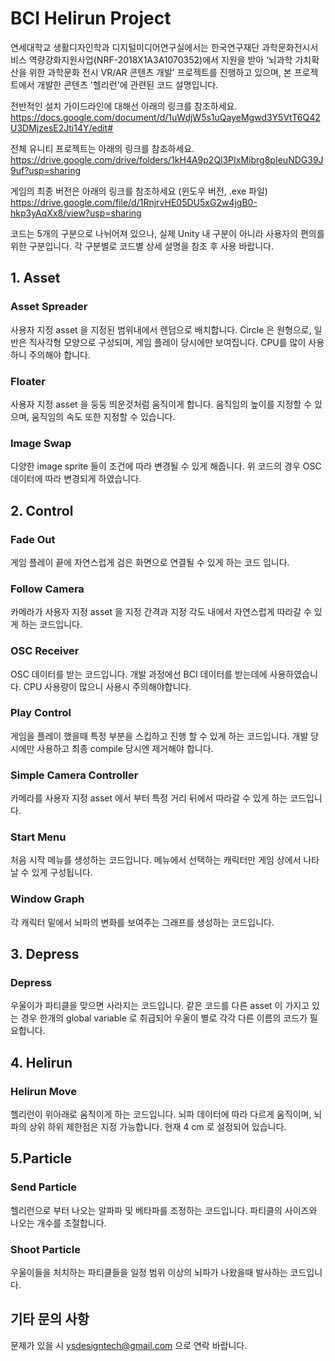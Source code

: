 # BCI Helirun Project
연세대학교 생활디자인학과 디지털미디어연구실에서는 한국연구재단 과학문화전시서비스 역량강화지원사업(NRF-2018X1A3A1070352)에서 지원을 받아 ‘뇌과학 가치확산을 위한 과학문화 전시 VR/AR 콘텐츠 개발’ 프로젝트를 진행하고 있으며,  본 프로젝트에서 개발한 콘텐츠 '헬리런'에 관련된 코드 설명입니다.

전반적인 설치 가이드라인에 대해선 아래의 링크를 참조하세요. 
https://docs.google.com/document/d/1uWdjW5s1uQayeMgwd3Y5VtT6Q42U3DMjzesE2Jti14Y/edit#

전체 유니티 프로젝트는 아래의 링크를 참조하세요.
https://drive.google.com/drive/folders/1kH4A9p2Ql3PIxMibrg8pIeuNDG39J9uf?usp=sharing

게임의 최종 버전은 아래의 링크를 참조하세요 (윈도우 버전, .exe 파일) 
https://drive.google.com/file/d/1RnjrvHE05DU5xG2w4jgB0-hkp3yAqXx8/view?usp=sharing

코드는 5개의 구분으로 나뉘어져 있으나, 실제 Unity 내 구분이 아니라 사용자의 편의를 위한 구분입니다. 각 구분별로 코드별 상세 설명을 참조 후 사용 바랍니다. 

## 1. Asset
### Asset Spreader
사용자 지정 asset 을 지정된 범위내에서 렌덤으로 배치합니다. Circle 은 원형으로, 일반은 직사각형 모양으로 구성되며, 게임 플레이 당시에만 보여집니다. CPU를 많이 사용하니 주의해야 합니다. 
### Floater
사용자 지정 asset 을 둥둥 띄운것처럼 움직이게 합니다. 움직임의 높이를 지정할 수 있으며, 움직임의 속도 또한 지정할 수 있습니다. 
### Image Swap 
다양한 image sprite 들이 조건에 따라 변경될 수 있게 해줍니다. 위 코드의 경우 OSC 데이터에 따라 변경되게 하였습니다. 

## 2. Control
### Fade Out
게임 플레이 끝에 자연스럽게 검은 화면으로 연결될 수 있게 하는 코드 입니다. 
### Follow Camera
카메라가 사용자 지정 asset 을 지정 간격과 지정 각도 내에서 자연스럽게 따라갈 수 있게 하는 코드입니다. 
### OSC Receiver 
OSC 데이터를 받는 코드입니다. 개발 과정에선 BCI 데이터를 받는데에 사용하였습니다. CPU 사용량이 많으니 사용시 주의해야합니다. 
### Play Control
게임을 플레이 했을때 특정 부분을 스킵하고 진행 할 수 있게 하는 코드입니다. 개발 당시에만 사용하고 최종 compile 당시엔 제거해야 합니다. 
### Simple Camera Controller 
카메라를 사용자 지정 asset 에서 부터 특정 거리 뒤에서 따라갈 수 있게 하는 코드입니다. 
### Start Menu
처음 시작 메뉴를 생성하는 코드입니다. 메뉴에서 선택하는 캐릭터만 게임 상에서 나타날 수 있게 구성됩니다. 
### Window Graph 
각 캐릭터 밑에서 뇌파의 변화를 보여주는 그래프를 생성하는 코드입니다. 

## 3. Depress
### Depress 
우울이가 파티클을 맞으면 사라지는 코드입니다. 같은 코드를 다른 asset 이 가지고 있는 경우 한개의 global variable 로 취급되어 우울이 별로 각각 다른 이름의 코드가 필요합니다. 

## 4. Helirun
### Helirun Move 
헬리런이 위아래로 움직이게 하는 코드입니다. 뇌파 데이터에 따라 다르게 움직이며, 뇌파의 상위 하위 제한점은 지정 가능합니다. 현재 4 cm 로 설정되어 있습니다.   

## 5.Particle
### Send Particle
헬리런으로 부터 나오는 알파파 및 베타파를 조정하는 코드입니다. 파티클의 사이즈와 나오는 개수를 조절합니다.
### Shoot Particle
우울이들을 처치하는 파티클들을 일정 범위 이상의 뇌파가 나왔을때 발사하는 코드입니다. 

## 기타 문의 사항 
문제가 있을 시 ysdesigntech@gmail.com 으로 연락 바랍니다.
